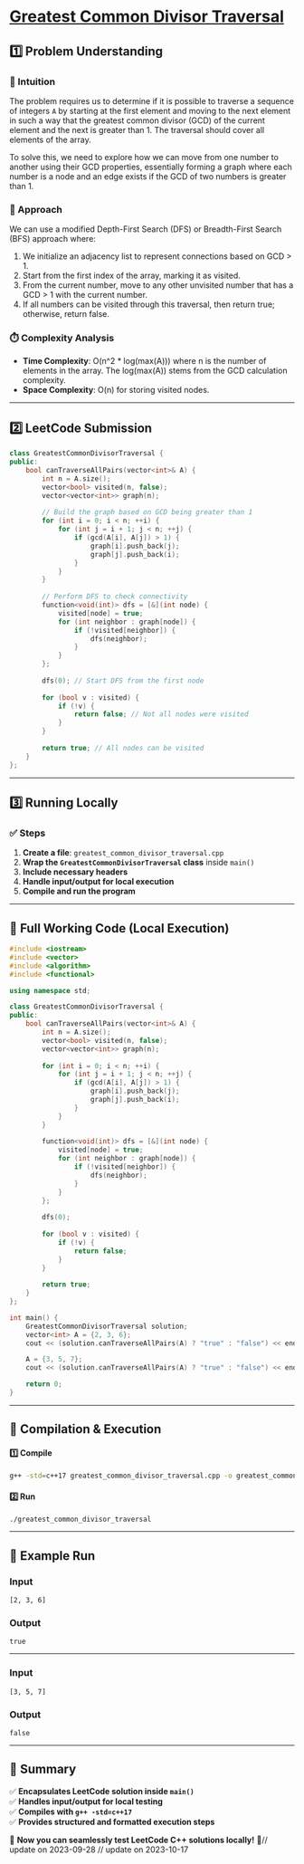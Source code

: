 # **[Greatest Common Divisor Traversal](https://leetcode.com/problems/greatest-common-divisor-traversal/description/)**  

## **1️⃣ Problem Understanding**  
### **📌 Intuition**  
The problem requires us to determine if it is possible to traverse a sequence of integers `A` by starting at the first element and moving to the next element in such a way that the greatest common divisor (GCD) of the current element and the next is greater than 1. The traversal should cover all elements of the array. 

To solve this, we need to explore how we can move from one number to another using their GCD properties, essentially forming a graph where each number is a node and an edge exists if the GCD of two numbers is greater than 1.

### **🚀 Approach**  
We can use a modified Depth-First Search (DFS) or Breadth-First Search (BFS) approach where:
1. We initialize an adjacency list to represent connections based on GCD > 1.
2. Start from the first index of the array, marking it as visited.
3. From the current number, move to any other unvisited number that has a GCD > 1 with the current number.
4. If all numbers can be visited through this traversal, then return true; otherwise, return false.

### **⏱️ Complexity Analysis**  
- **Time Complexity**: O(n^2 * log(max(A))) where n is the number of elements in the array. The log(max(A)) stems from the GCD calculation complexity.
- **Space Complexity**: O(n) for storing visited nodes.

---  

## **2️⃣ LeetCode Submission**  
```cpp
class GreatestCommonDivisorTraversal {
public:
    bool canTraverseAllPairs(vector<int>& A) {
        int n = A.size();
        vector<bool> visited(n, false);
        vector<vector<int>> graph(n);
        
        // Build the graph based on GCD being greater than 1
        for (int i = 0; i < n; ++i) {
            for (int j = i + 1; j < n; ++j) {
                if (gcd(A[i], A[j]) > 1) {
                    graph[i].push_back(j);
                    graph[j].push_back(i);
                }
            }
        }
        
        // Perform DFS to check connectivity
        function<void(int)> dfs = [&](int node) {
            visited[node] = true;
            for (int neighbor : graph[node]) {
                if (!visited[neighbor]) {
                    dfs(neighbor);
                }
            }
        };
        
        dfs(0); // Start DFS from the first node
        
        for (bool v : visited) {
            if (!v) {
                return false; // Not all nodes were visited
            }
        }
        
        return true; // All nodes can be visited
    }
};  
```  

---  

## **3️⃣ Running Locally**  
### **✅ Steps**  
1. **Create a file**: `greatest_common_divisor_traversal.cpp`  
2. **Wrap the `GreatestCommonDivisorTraversal` class** inside `main()`  
3. **Include necessary headers**  
4. **Handle input/output for local execution**  
5. **Compile and run the program**  

---  

## **📝 Full Working Code (Local Execution)**  
```cpp
#include <iostream>
#include <vector>
#include <algorithm>
#include <functional>

using namespace std;

class GreatestCommonDivisorTraversal {
public:
    bool canTraverseAllPairs(vector<int>& A) {
        int n = A.size();
        vector<bool> visited(n, false);
        vector<vector<int>> graph(n);
        
        for (int i = 0; i < n; ++i) {
            for (int j = i + 1; j < n; ++j) {
                if (gcd(A[i], A[j]) > 1) {
                    graph[i].push_back(j);
                    graph[j].push_back(i);
                }
            }
        }
        
        function<void(int)> dfs = [&](int node) {
            visited[node] = true;
            for (int neighbor : graph[node]) {
                if (!visited[neighbor]) {
                    dfs(neighbor);
                }
            }
        };
        
        dfs(0);
        
        for (bool v : visited) {
            if (!v) {
                return false;
            }
        }
        
        return true;
    }
};

int main() {
    GreatestCommonDivisorTraversal solution;
    vector<int> A = {2, 3, 6};
    cout << (solution.canTraverseAllPairs(A) ? "true" : "false") << endl; // Expected: true

    A = {3, 5, 7};
    cout << (solution.canTraverseAllPairs(A) ? "true" : "false") << endl; // Expected: false

    return 0;
}  
```  

---  

## **🔧 Compilation & Execution**  
#### **1️⃣ Compile**  
```bash
g++ -std=c++17 greatest_common_divisor_traversal.cpp -o greatest_common_divisor_traversal
```  

#### **2️⃣ Run**  
```bash
./greatest_common_divisor_traversal
```  

---  

## **🎯 Example Run**  
### **Input**  
```
[2, 3, 6]
```  
### **Output**  
```
true
```  

---  

### **Input**  
```
[3, 5, 7]
```  
### **Output**  
```
false
```  

---  

## **📌 Summary**  
✅ **Encapsulates LeetCode solution inside `main()`**  
✅ **Handles input/output for local testing**  
✅ **Compiles with `g++ -std=c++17`**  
✅ **Provides structured and formatted execution steps**  

🚀 **Now you can seamlessly test LeetCode C++ solutions locally!** 🚀// update on 2023-09-28
// update on 2023-10-17
